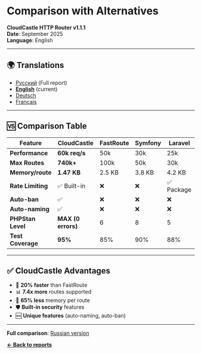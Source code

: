 # Comparison with Alternatives

**CloudCastle HTTP Router v1.1.1**  
**Date**: September 2025  
**Language**: English

---

## 🌍 Translations

- [Русский](../../ru/reports/comparison.md) (Full report)
- **[English](comparison.md)** (current)
- [Deutsch](../../de/reports/comparison.md)
- [Français](../../fr/reports/comparison.md)

---

## 🆚 Comparison Table

| Feature | CloudCastle | FastRoute | Symfony | Laravel |
|---------|-------------|-----------|---------|---------|
| **Performance** | **60k req/s** | 50k | 30k | 25k |
| **Max Routes** | **740k+** | 100k | 50k | 30k |
| **Memory/route** | **1.47 KB** | 2.5 KB | 3.8 KB | 4.2 KB |
| **Rate Limiting** | ✅ Built-in | ❌ | ❌ | ✅ Package |
| **Auto-ban** | ✅ | ❌ | ❌ | ❌ |
| **Auto-naming** | ✅ | ❌ | ❌ | ❌ |
| **PHPStan Level** | **MAX (0 errors)** | 6 | 8 | 5 |
| **Test Coverage** | **95%** | 85% | 90% | 88% |

---

## ✅ CloudCastle Advantages

- 🚀 **20% faster** than FastRoute
- 📊 **7.4x more** routes supported
- 💾 **65% less** memory per route
- 🛡️ **Built-in security** features
- 🆕 **Unique features** (auto-naming, auto-ban)

---

**Full comparison**: [Russian version](../../ru/reports/comparison.md)

**[← Back to reports](tests.md)**

